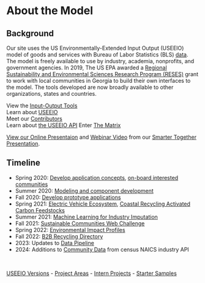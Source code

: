 # About the Model

## Background
Our site uses the US Environmentally-Extended Input Output (USEEIO) model of goods and services with Bureau of Labor Statistics (BLS) [data](https://model.earth/data-pipeline/). The model is freely available to use by industry, academia, nonprofits, and government agencies.  In 2019, The US EPA awarded a [Regional Sustainability and Environmental Sciences Research Program (RESES)](https://www.epa.gov/research/regional-sustainability-and-environmental-sciences-research-program-reses) grant <!--(Community-driven Application Development Using USEEIO Models) to support EPA and the Georgia Center of Innovation for Energy --> to work with local communities in Georgia to build their own interfaces to the model. The tools developed are now broadly available to other organizations, states and countries.  

View the [Input-Output Tools](../../localsite/info/)  
Learn about [USEEIO](/community/about/useeio/)  
Meet our [Contributors](../team)  
Learn about [the USEEIO API](api/)
Enter [The Matrix](matrix/)

[View our Online Presentaion](../../community/tools/) and [Webinar Video](https://youtu.be/GRJSvyUx0t4) <!--and [slide presentation](https://smartcities.ipat.gatech.edu/sites/default/files/Smarter_Together_Webinar_Industry-Comparison-Tools_10-15-2020.pdf) -->from our [Smarter Together Presentation](https://smartcities.ipat.gatech.edu/smarter-together).  

## Timeline

- Spring 2020: [Develop application concepts](../../io/projects/), [on-board interested communities](../../io/communities/)
- Summer 2020: [Modeling and component development](../../localsite/info/)
- Fall 2020: [Develop prototype applications](../../apps/)
- Spring 2021: [Electric Vehicle Ecosystem](../../community/projects/mobility/), [Coastal Recycling Activated Carbon Feedstocks](../../apps/coastal/)
- Summer 2021: [Machine Learning for Industry Imputation](../../localsite/info/data/)
- Fall 2021: [Sustainable Communities Web Challenge](../../community/challenge/)
- Spring 2022: [Environmental Impact Profiles](../../io/template/)
- Fall 2022: [B2B Recycling Directory](../../localsite/map/#show=recyclers&state=GA)
- 2023: Updates to [Data Pipeline](../..//data-pipeline/)
- 2024: Additions to [Community Data](../../community-data/) from census NAICS industry API
<br>

[USEEIO Versions](https://www.epa.gov/land-research/us-environmentally-extended-input-output-useeio-technical-content) - [Project Areas](../../community/projects/) - [Intern Projects](../../io/projects/) - [Starter Samples](../../community/start/)  
